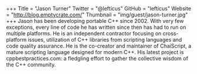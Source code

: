 +++
Title = "Jason Turner"
Twitter = "@lefticus"
GitHub = "lefticus"
Website = "http://blog.emptycrate.com/"
Thumbnail = "img/guest/jason-turner.jpg"
+++
Jason has been developing portable C++ since 2002. With very few exceptions, every line of code he has written since then has had to run on multiple platforms. He is an independent contractor focusing on cross-platform issues, utilization of C++ libraries from scripting languages and code quality assurance. He is the co-creator and maintainer of ChaiScript, a mature scripting language designed for modern C++. His latest project is cppbestpractices.com: a fledgling effort to gather the collective wisdom of the C++ community.